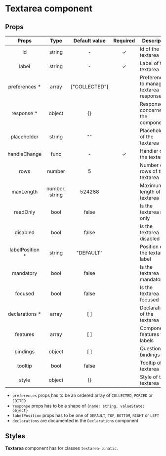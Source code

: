 # Textarea component

## Props

|      Props       |      Type      | Default value | Required | Description                             |
| :--------------: | :------------: | :-----------: | :------: | --------------------------------------- |
|        id        |     string     |       -       |    ✓     | Id of the textarea                      |
|      label       |     string     |       -       |    ✓     | Label of the textarea                   |
|  preferences \*  |     array      | ["COLLECTED"] |          | Preferences to manage textarea response |
|   response \*    |     object     |      {}       |          | Response concerned by the component     |
|   placeholder    |     string     |      ""       |          | Placeholder of the textarea             |
|   handleChange   |      func      |       -       |    ✓     | Handler of the textarea                 |
|       rows       |     number     |       5       |          | Number of rows of the textarea          |
|    maxLength     | number, string |    524288     |          | Maximum length of the textarea          |
|     readOnly     |      bool      |     false     |          | Is the textarea read only               |
|     disabled     |      bool      |     false     |          | Is the textarea disabled                |
| labelPosition \* |     string     |   "DEFAULT"   |          | Position of the textarea label          |
|    mandatory     |      bool      |     false     |          | Is the textarea mandatory               |
|     focused      |      bool      |     false     |          | Is the textarea focused                 |
| declarations \*  |     array      |      [ ]      |          | Declarations of the textarea            |
|     features     |     array      |      [ ]      |          | Component features for labels           |
|     bindings     |     object     |      [ ]      |          | Questionnaire bindings                  |
|     tooltip      |      bool      |     false     |          | Tooltip of the textarea                 |
|      style       |     object     |      {}       |          | Style of the textarea                   |

- `preferences` props has to be an ordered array of `COLLECTED`, `FORCED` or `EDITED`
- `response` props has to be a shape of `{name: string, valueState: object}`
- `labelPosition` props has to be one of `DEFAULT`, `TOP`, `BOTTOM`, `RIGHT` or `LEFT`
- `declarations` are documented in the `Declarations` component

## Styles

**Textarea** component has for classes `textarea-lunatic`.
